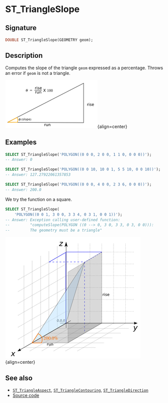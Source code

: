 # ST_TriangleSlope

## Signature

```sql
DOUBLE ST_TriangleSlope(GEOMETRY geom);
```

## Description

Computes the slope of the triangle `geom` expressed as a percentage.
Throws an error if `geom` is not a triangle.

![](./ST_TriangleSlope_0.png){align=center}

## Examples

```sql
SELECT ST_TriangleSlope('POLYGON((0 0 0, 2 0 0, 1 1 0, 0 0 0))');
-- Answer: 0
```

```sql
SELECT ST_TriangleSlope('POLYGON((0 0 10, 10 0 1, 5 5 10, 0 0 10))');
-- Answer: 127.27922061357853
```

```sql
SELECT ST_TriangleSlope('POLYGON((0 0 0, 4 0 0, 2 3 6, 0 0 0))');
-- Answer: 200.0
```
We try the function on a square.
```sql
SELECT ST_TriangleSlope(
    'POLYGON((0 0 1, 3 0 0, 3 3 4, 0 3 1, 0 0 1))');
-- Answer: Exception calling user-defined function:
--         "computeSlope(POLYGON ((0 --> 0, 3 0, 3 3, 0 3, 0 0))):
--         The geometry must be a triangle"
```

![](./ST_TriangleSlope_1.png){align=center}

## See also

* [`ST_TriangleAspect`](../ST_TriangleAspect),
  [`ST_TriangleContouring`](../ST_TriangleContouring),
  [`ST_TriangleDirection`](../ST_TriangleDirection)
* <a href="https://github.com/orbisgis/h2gis/blob/master/h2gis-functions/src/main/java/org/h2gis/functions/spatial/topography/ST_TriangleSlope.java" target="_blank">Source code</a>
